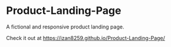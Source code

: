 # Product-Landing-Page
 A fictional and responsive product landing page.

Check it out at https://izan8259.github.io/Product-Landing-Page/
